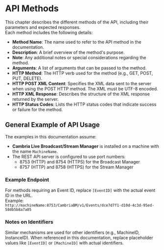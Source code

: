 # API Methods

This chapter describes the different methods of the API, including their parameters and expected responses.  
Each method includes the following details:

- **Method Name**: The name used to refer to the API method in the documentation.
- **Description**: A brief overview of the method's purpose.
- **Note**: Any additional notes or special considerations regarding the method.
- **Arguments**: A list of arguments that can be passed to the method.
- **HTTP Method**: The HTTP verb used for the method (e.g., GET, POST, PUT, DELETE).
- **HTTP POST XML Content**: Specifies the XML data sent to the server when using the POST HTTP method. The XML must be UTF-8 encoded.
- **HTTP XML Response**: Describes the structure of the XML response returned by the server.
- **HTTP Status Codes**: Lists the HTTP status codes that indicate success or failure for the method.

## General Example of API Usage

The examples in this documentation assume:
- **Cambria Live Broadcast/Stream Manager** is installed on a machine with the name `MachineName`.
- The REST API server is configured to use port numbers:
  - 8753 (HTTP) and 8754 (HTTPS) for the Broadcast Manager
  - 8757 (HTTP) and 8758 (HTTPS) for the Stream Manager

### Example Endpoint

For methods requiring an Event ID, replace `[EventID]` with the actual event ID in the URL.  
Example:  
`http://machineName:8753/CambriaBM/v1/Events/dce7d7f1-d10d-4c3d-95ed-58db5b8a7a05`

### Notes on Identifiers

Similar mechanisms are used for other identifiers (e.g., MachineID, InstanceID). When referenced in this documentation, replace placeholder values like `[EventID]` or `[MachineID]` with actual identifiers.
